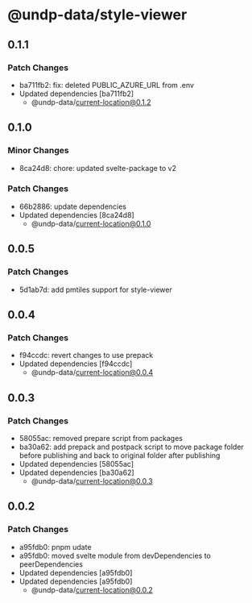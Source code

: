 # @undp-data/style-viewer

## 0.1.1

### Patch Changes

- ba711fb2: fix: deleted PUBLIC_AZURE_URL from .env
- Updated dependencies [ba711fb2]
  - @undp-data/current-location@0.1.2

## 0.1.0

### Minor Changes

- 8ca24d8: chore: updated svelte-package to v2

### Patch Changes

- 66b2886: update dependencies
- Updated dependencies [8ca24d8]
  - @undp-data/current-location@0.1.0

## 0.0.5

### Patch Changes

- 5d1ab7d: add pmtiles support for style-viewer

## 0.0.4

### Patch Changes

- f94ccdc: revert changes to use prepack
- Updated dependencies [f94ccdc]
  - @undp-data/current-location@0.0.4

## 0.0.3

### Patch Changes

- 58055ac: removed prepare script from packages
- ba30a62: add prepack and postpack script to move package folder before publishing and back to original folder after publishing
- Updated dependencies [58055ac]
- Updated dependencies [ba30a62]
  - @undp-data/current-location@0.0.3

## 0.0.2

### Patch Changes

- a95fdb0: pnpm udate
- a95fdb0: moved svelte module from devDependencies to peerDependencies
- Updated dependencies [a95fdb0]
- Updated dependencies [a95fdb0]
  - @undp-data/current-location@0.0.2
